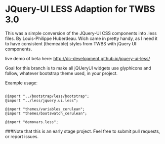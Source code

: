 # JQuery-UI LESS Adaption for TWBS 3.0

This was a simple conversion of the JQuery-UI CSS components into .less files. 
By Louis-Philippe Huberdeau. Wich came in pretty handy, as I need it to have consistent (themeable) styles
from TWBS with jQuery UI components. 

live demo of beta here: http://dc-development.github.io/jquery-ui-less/

Goal for this branch is to make all jQUeryUI widgets use glyphicons and follow, whatever bootstrap theme used, in your project.

Example usage:

```

@import "../bootstrap/less/bootstrap";
@import "../less/jquery.ui.less";

@import "themes/variables_cerulean";
@import "themes/bootswatch_cerulean";

@import "demovars.less";

```


###Note that this is an  early stage project. Feel free to submit pull requests, or report issues.

